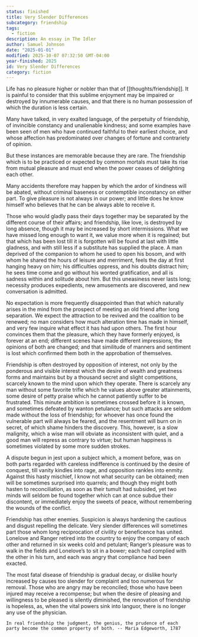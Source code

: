 ```yaml
---
status: finished
title: Very Slender Differences
subcategory: friendship
tags:
  - fiction
description: An essay in The Idler
author: Samuel Johnson
date: "2025-01-01"
modified: 2025-10-07 07:32:50 GMT-04:00
year-finished: 2025
id: Very Slender Differences
category: fiction
---
```


Life has no pleasure higher or nobler than that of [[thoughts/friendship]]. It is painful to consider that this sublime enjoyment may be impaired or destroyed by innumerable causes, and that there is no human possession of which the duration is less certain.

Many have talked, in very exalted language, of the perpetuity of friendship, of invincible constancy and unalienable kindness; and some examples have been seen of men who have continued faithful to their earliest choice, and whose affection has predominated over changes of fortune and contrariety of opinion.

But these instances are memorable because they are rare. The friendship which is to be practiced or expected by common mortals must take its rise from mutual pleasure and must end when the power ceases of delighting each other.

Many accidents therefore may happen by which the ardor of kindness will be abated, without criminal baseness or contemptible inconstancy on either part. To give pleasure is not always in our power; and little does he know himself who believes that he can be always able to receive it.

Those who would gladly pass their days together may be separated by the different course of their affairs; and friendship, like love, is destroyed by long absence, though it may be increased by short intermissions. What we have missed long enough to want it, we value more when it is regained; but that which has been lost till it is forgotten will be found at last with little gladness, and with still less if a substitute has supplied the place. A man deprived of the companion to whom he used to open his bosom, and with whom he shared the hours of leisure and merriment, feels the day at first hanging heavy on him; his difficulties oppress, and his doubts distract him; he sees time come and go without his wonted gratification, and all is sadness within and solitude about him. But this uneasiness never lasts long; necessity produces expedients, new amusements are discovered, and new conversation is admitted.

No expectation is more frequently disappointed than that which naturally arises in the mind from the prospect of meeting an old friend after long separation. We expect the attraction to be revived and the coalition to be renewed; no man considers how much alteration time has made in himself, and very few inquire what effect it has had upon others. The first hour convinces them that the pleasure, which they have formerly enjoyed, is forever at an end; different scenes have made different impressions; the opinions of both are changed; and that similitude of manners and sentiment is lost which confirmed them both in the approbation of themselves.

Friendship is often destroyed by opposition of interest, not only by the ponderous and visible interest which the desire of wealth and greatness forms and maintains but by a thousand secret and slight competitions, scarcely known to the mind upon which they operate. There is scarcely any man without some favorite trifle which he values above greater attainments, some desire of petty praise which he cannot patiently suffer to be frustrated. This minute ambition is sometimes crossed before it is known, and sometimes defeated by wanton petulance; but such attacks are seldom made without the loss of friendship; for whoever has once found the vulnerable part will always be feared, and the resentment will burn on in secret, of which shame hinders the discovery. This, however, is a slow malignity, which a wise man will obviate as inconsistent with quiet, and a good man will repress as contrary to virtue; but human happiness is sometimes violated by some more sudden strokes.

A dispute begun in jest upon a subject which, a moment before, was on both parts regarded with careless indifference is continued by the desire of conquest, till vanity kindles into rage, and opposition rankles into enmity. Against this hasty mischief, I know not what security can be obtained; men will be sometimes surprised into quarrels; and though they might both hasten to reconciliation, as soon as their tumult had subsided, yet two minds will seldom be found together which can at once subdue their discontent, or immediately enjoy the sweets of peace, without remembering the wounds of the conflict.

Friendship has other enemies. Suspicion is always hardening the cautious and disgust repelling the delicate. Very slender differences will sometimes part those whom long reciprocation of civility or beneficence has united. Lonelove and Ranger retired into the country to enjoy the company of each other and returned in six weeks cold and petulant; Ranger’s pleasure was to walk in the fields and Lonelove’s to sit in a bower; each had complied with the other in his turn, and each was angry that compliance had been exacted.

The most fatal disease of friendship is gradual decay, or dislike hourly increased by causes too slender for complaint and too numerous for removal. Those who are angry may be reconciled; those who have been injured may receive a recompense; but when the desire of pleasing and willingness to be pleased is silently diminished, the renovation of friendship is hopeless, as, when the vital powers sink into languor, there is no longer any use of the physician.

```quotes
In real friendship the judgment, the genius, the prudence of each party become the common property of both. -- Maria Edgeworth, 1787
```
